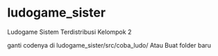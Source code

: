 # ludogame_sister
Ludogame Sistem Terdistribusi Kelompok 2

ganti codenya di
ludogame_sister/src/coba_ludo/
Atau
Buat folder baru
